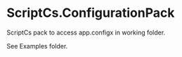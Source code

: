 ScriptCs.ConfigurationPack
==========================

ScriptCs pack to access app.configx in working folder.

See Examples folder.


